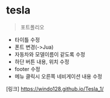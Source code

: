# tesla

>포트폴리오

+ 타이틀 수정
+ 폰트 변경(->Jua)
+ 자동차와 모델이름이 같도록 수정
+ 하단 버튼 내용, 위치 수정
+ footer 수정
+ 메뉴 클릭시 오른쪽 네비게이션 내용 수정

[링크] https://windo128.github.io/Tesla_1/